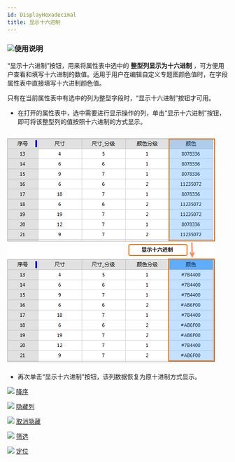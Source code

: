 ```yaml
---
id: DisplayHexadecimal
title: 显示十六进制
---
```

### ![](../../img/read.gif)使用说明

“显示十六进制”按钮，用来将属性表中选中的 **整型列显示为十六进制**
，可方便用户查看和填写十六进制的数值。适用于用户在编辑自定义专题图颜色值时，在字段属性表中直接填写十六进制颜色值。

只有在当前属性表中有选中的列为整型字段时，“显示十六进制”按钮才可用。

  * 在打开的属性表中，选中需要进行显示操作的列，单击“显示十六进制”按钮，即可将该整型列的值按照十六进制的方式显示。  
  
![](img/DisplayHexadecimal.png)  
---  
  * 再次单击“显示十六进制”按钮，该列数据恢复为原十进制方式显示。

![](../../img/smalltitle.png) [降序](SortOrderDescendingButton)

![](../../img/smalltitle.png) [隐藏列](HideButton)

![](../../img/smalltitle.png) [取消隐藏](CancelHideButton)

![](../../img/smalltitle.png) [筛选](FilterButton)

![](../../img/smalltitle.png) [定位](GoToButton)

